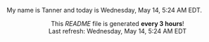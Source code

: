 My name is Tanner and today is Wednesday, May 14, 5:24 AM EDT.

<p align="center">This <i>README</i> file is generated <b>every 3 hours</b>!</br>Last refresh: Wednesday, May 14, 5:24 AM EDT<br /></p>
